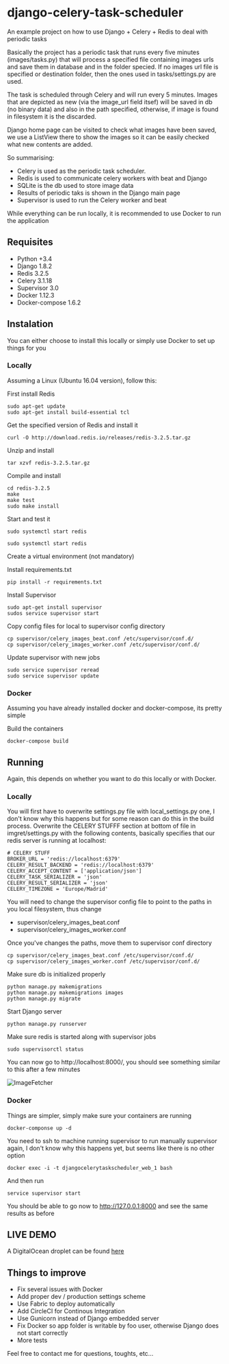 # django-celery-task-scheduler
An example project on how to use Django + Celery + Redis to deal with periodic tasks

Basically the project has a periodic task that runs every five minutes (images/tasks.py) that will process 
a specified file containing images urls and save them in database and in the folder specied. If no images url
file is specified or destination folder, then the ones used in tasks/settings.py are used.

The task is scheduled through Celery and will run every 5 minutes. Images that are depicted as new (via the 
image_url field itsef) will be saved in db (no binary data) and also in the path specified, otherwise, if 
image is found in filesystem it is the discarded.

Django home page can be visited to check what images have been saved, we use a ListView there to show the 
images so it can be easily checked what new contents are added.

So summarising:

* Celery is used as the periodic task scheduler. 
* Redis is used to communicate celery workers with beat and Django
* SQLite is the db used to store image data
* Results of periodic taks is shown in the Django main page
* Supervisor is used to run the Celery worker and beat 

While everything can be run locally, it is recommended to use Docker to run the application

## Requisites

* Python +3.4
* Django 1.8.2
* Redis 3.2.5
* Celery 3.1.18
* Supervisor 3.0
* Docker 1.12.3
* Docker-compose 1.6.2

## Instalation

You can either choose to install this locally or simply use Docker to set up things for you

### Locally

Assuming a Linux (Ubuntu 16.04 version), follow this:

First install Redis

```
sudo apt-get update
sudo apt-get install build-essential tcl
```

Get the specified version of Redis and install it

```
curl -O http://download.redis.io/releases/redis-3.2.5.tar.gz
```

Unzip and install

```
tar xzvf redis-3.2.5.tar.gz
```

Compile and install

```
cd redis-3.2.5
make
make test
sudo make install
```

Start and test it

```
sudo systemctl start redis
```

```
sudo systemctl start redis
```

Create a virtual environment (not mandatory)

Install requirements.txt

```
pip install -r requirements.txt
```

Install Supervisor

```
sudo apt-get install supervisor
sudos service supervisor start
```

Copy config files for local to supervisor config directory

```
cp supervisor/celery_images_beat.conf /etc/supervisor/conf.d/
cp supervisor/celery_images_worker.conf /etc/supervisor/conf.d/
```

Update supervisor with new jobs

```
sudo service supervisor reread
sudo service supervisor update
```

### Docker

Assuming you have already installed docker and docker-compose, its pretty simple

Build the containers

```
docker-compose build
```


## Running

Again, this depends on whether you want to do this locally or with Docker.

### Locally

You will first have to overwrite settings.py file with local_settings.py one, I don't know why this happens 
but for some reason can do this in the build process. Overwrite the CELERY STUFFF section at bottom of file 
in imgret/settings.py with the following contents, basically specifies that our redis server is running at 
localhost:

```
# CELERY STUFF
BROKER_URL = 'redis://localhost:6379'
CELERY_RESULT_BACKEND = 'redis://localhost:6379'
CELERY_ACCEPT_CONTENT = ['application/json']
CELERY_TASK_SERIALIZER = 'json'
CELERY_RESULT_SERIALIZER = 'json'
CELERY_TIMEZONE = 'Europe/Madrid'
```

You will need to change the supervisor config file to point to the paths in you local filesystem, thus change

* supervisor/celery_images_beat.conf
* supervisor/celery_images_worker.conf

Once you've changes the paths, move them to supervisor conf directory

```
cp supervisor/celery_images_beat.conf /etc/supervisor/conf.d/
cp supervisor/celery_images_worker.conf /etc/supervisor/conf.d/
```


Make sure db is initialized properly

```
python manage.py makemigrations
python manage.py makemigrations images
python manage.py migrate
```

Start Django server

```
python manage.py runserver
```

Make sure redis is started along with supervisor jobs

```
sudo supervisorctl status
```

You can now go to http://localhost:8000/, you should see something similar to this after a few minutes

![ImageFetcher](https://dl.dropboxusercontent.com/u/16504598/Selection_155.png)


### Docker

Things are simpler, simply make sure your containers are running

```
docker-componse up -d
```

You need to ssh to machine running supervisor to run manually supervisor again, I don't know why this happens 
yet, but seems like there is no other option

```
docker exec -i -t djangocelerytaskscheduler_web_1 bash
```

And then run 

```
service supervisor start
```

You should be able to go now to http://127.0.0.1:8000 and see the same results as before

## LIVE DEMO

A DigitalOcean droplet can be found [here](http://95.85.57.55:8000/)


## Things to improve

* Fix several issues with Docker
* Add proper dev / production settings scheme
* Use Fabric to deploy automatically
* Add CircleCI for Continous Integration
* Use Gunicorn instead of Django embedded server
* Fix Docker so app folder is writable by foo user, otherwise Django does not start correctly
* More tests

Feel free to contact me for questions, toughts, etc...
